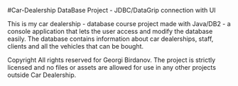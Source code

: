 #Car-Dealership DataBase Project - JDBC/DataGrip connection with UI

This is my car dealership - database course project made with Java/DB2 - a console application that lets the user access and modify the database easily. The database contains information about car dealerships, staff, clients and all the vehicles that can be bought.

Copyright All rights reserved for Georgi Birdanov. The project is strictly licensed and no files or assets are allowed for use in any other projects outside Car Dealership.
